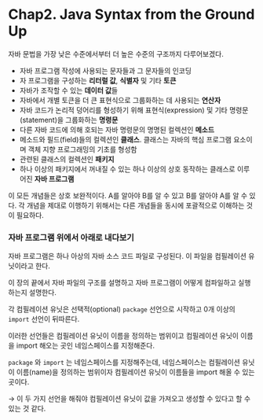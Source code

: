 # Chap2. Java Syntax from the Ground Up

자바 문법을 가장 낮은 수준에서부터 더 높은 수준의 구조까지 다루어보겠다.

- 자바 프로그램 작성에 사용되는 문자들과 그 문자들의 인코딩
- 자 프로그램을 구성하는 **리터럴 값**, **식별자** 및 기타 **토큰**
- 자바가 조작할 수 있는 **데이터 값**들
- 자바에서 개별 토큰을 더 큰 표현식으로 그룹화하는 데 사용되는 **연산자**
- 자바 코드가 논리적 덩어리를 형성하기 위해 표현식(expression) 및 기타 명령문(statement)을 그룹화하는 **명령문**
- 다른 자바 코드에 의해 호되는 자바 명령문의 명명된 컬렉션인 **메소드**
- 메소드와 필드(field)들의 컬렉션인 **클래스**. 클래스는 자바의 핵심 프로그램 요소이며 객체 지향 프로그래밍의 기초를 형성함
- 관련된 클래스의 컬렉션인 **패키지**
- 하나 이상의 패키지에서 꺼내질 수 있는 하나 이상의 상호 동작하는 클래스로 이루어진 **자바 프로그램**

이 모든 개념들은 상호 보완적이다.  A를 알아야 B를 알 수 있고 B를 알아야 A를 알 수 있다. 각 개념을 제대로 이행하기 위해서는 다른 개념들을 동시에 포괄적으로 이해하는 것이 필요하다.

### 자바 프로그램 위에서 아래로 내다보기

자바 프로그램은 하나 아상의 자바 소스 코드 파일로 구성된다. 이 파일을 컴필레이션 유닛이라고 한다.

이 장의 끝에서 자바 파일의 구조를 설명하고 자바 프로그램이 어떻게 컴파일하고 실행하는지 설명한다.

각 컴필레이션 유닛은 선택적(optional) `package` 선언으로 시작하고 0개 이상의 `import` 선언이 뒤따른다.

이러한 선언들은 컴필레이션 유닛이 이름을 정의하는 범위이고 컴필레이션 유닛이 이름을 import 해오는 곳인 네임스페이스를 지정해준다.

`package` 와 `import` 는 네임스페이스를 지정해주는데, 네임스페이스는 컴필레이션 유닛이 이름(name)을 정의하는 범위이자 컴필레이션 유닛이 이름들을 import 해올 수 있는 곳이다.

→ 이 두 가지 선언을 해줘야 컴필레이션 유닛이 값을 가져오고 생성할 수 있다고 할 수 있는 것 같다.
